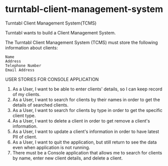 # turntabl-client-management-system
Turntabl Client Management System(TCMS)

Turntabl wants to build a Client Management System.

The Turntabl Client Management System (TCMS) must store the following information about clients:

    Name
    Address
    Telephone Number
    Email Address


USER STORIES FOR CONSOLE APPLICATION
1. As a User, I want to be able to enter clients' details, so I can keep record of my clients.
2. As a User, I want to search for clients by their names in order to get the details of searched clients.
3. As a User, I want to search for clients by type in order to get the specific client type.
4. As a User, I want to delete a client in order to get remove a client's information.
5. As a User, I want to update a client's information in order to have latest PII of client.
6. As a  User, I want to quit the application, but still return to see the data even when application is not running.
7. There must be a Console application that allows me to search for clients by name, enter new client details, and delete a client.
